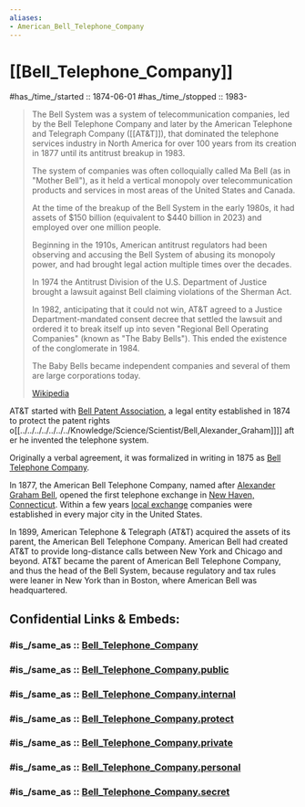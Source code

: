 ```yaml
---
aliases:
- American_Bell_Telephone_Company
---
```


# [[Bell_Telephone_Company]] 

#has_/time_/started :: 1874-06-01
#has_/time_/stopped   :: 1983-

> The Bell System was a system of telecommunication companies, 
> led by the Bell Telephone Company 
> and later by the American Telephone and Telegraph Company ([[AT&T]]), 
> that dominated the telephone services industry in North America for over 100 years 
> from its creation in 1877 until its antitrust breakup in 1983. 
> 
> The system of companies was often colloquially called Ma Bell (as in "Mother Bell"), 
> as it held a vertical monopoly over telecommunication products and services 
> in most areas of the United States and Canada. 
> 
> At the time of the breakup of the Bell System in the early 1980s, 
> it had assets of $150 billion (equivalent to $440 billion in 2023) 
> and employed over one million people.
>
> Beginning in the 1910s, American antitrust regulators had been observing and accusing the Bell System 
> of abusing its monopoly power, and had brought legal action multiple times over the decades. 
> 
> In 1974 the Antitrust Division of the U.S. Department of Justice brought a lawsuit against Bell 
> claiming violations of the Sherman Act. 
> 
> In 1982, anticipating that it could not win, AT&T agreed to a Justice Department-mandated consent decree 
> that settled the lawsuit and ordered it to break itself up into seven "Regional Bell Operating Companies" 
> (known as "The Baby Bells"). This ended the existence of the conglomerate in 1984. 
> 
> The Baby Bells became independent companies and several of them are large corporations today.
>
> [Wikipedia](https://en.wikipedia.org/wiki/Bell%20System)

AT&T started with [Bell Patent Association](https://en.wikipedia.org/wiki/Bell_Patent_Association "Bell Patent Association"), a legal entity established in 1874 
to protect the patent rights o[[../../../../../../../Knowledge/Science/Scientist/Bell,Alexander_Graham]]]] after he invented the telephone system. 

Originally a verbal agreement, it was formalized in writing in 1875 as [Bell Telephone Company](https://en.wikipedia.org/wiki/Bell_Telephone_Company "Bell Telephone Company").

In 1877, the American Bell Telephone Company, named after [Alexander Graham Bell](https://en.wikipedia.org/wiki/Alexander_Graham_Bell "Alexander Graham Bell"), 
opened the first telephone exchange in [New Haven, Connecticut](https://en.wikipedia.org/wiki/New_Haven,_Connecticut "New Haven, Connecticut"). 
Within a few years [local exchange](https://en.wikipedia.org/wiki/Telephone_exchange "Telephone exchange") companies were established in every major city in the United States.

In 1899, American Telephone & Telegraph (AT&T) acquired the assets of its parent, the American Bell Telephone Company. 
American Bell had created AT&T to provide long-distance calls between New York and Chicago and beyond. 
AT&T became the parent of American Bell Telephone Company, and thus the head of the Bell System, 
because regulatory and tax rules were leaner in New York than in Boston, where American Bell was headquartered.


## Confidential Links & Embeds: 

### #is_/same_as :: [Bell_Telephone_Company](Bell_Telephone_Company.md) 

### #is_/same_as :: [Bell_Telephone_Company.public](/_public/Society/Economics/Business/Business-Entity/IT~Company/Bell_Telephone_Company.public.md) 

### #is_/same_as :: [Bell_Telephone_Company.internal](/_internal/Society/Economics/Business/Business-Entity/IT~Company/Bell_Telephone_Company.internal.md) 

### #is_/same_as :: [Bell_Telephone_Company.protect](/_protect/Society/Economics/Business/Business-Entity/IT~Company/Bell_Telephone_Company.protect.md) 

### #is_/same_as :: [Bell_Telephone_Company.private](/_private/Society/Economics/Business/Business-Entity/IT~Company/Bell_Telephone_Company.private.md) 

### #is_/same_as :: [Bell_Telephone_Company.personal](/_personal/Society/Economics/Business/Business-Entity/IT~Company/Bell_Telephone_Company.personal.md) 

### #is_/same_as :: [Bell_Telephone_Company.secret](/_secret/Society/Economics/Business/Business-Entity/IT~Company/Bell_Telephone_Company.secret.md)

